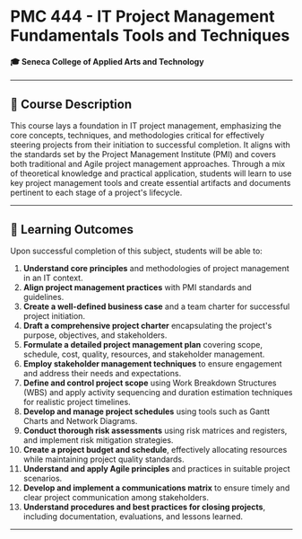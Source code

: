 # PMC 444 - IT Project Management Fundamentals Tools and Techniques

#### 🎓 Seneca College of Applied Arts and Technology

---

## 📘 Course Description
This course lays a foundation in IT project management, emphasizing the core concepts, techniques, and methodologies critical for effectively steering projects from their initiation to successful completion. It aligns with the standards set by the Project Management Institute (PMI) and covers both traditional and Agile project management approaches. Through a mix of theoretical knowledge and practical application, students will learn to use key project management tools and create essential artifacts and documents pertinent to each stage of a project's lifecycle.

---

## 🎯 Learning Outcomes

Upon successful completion of this subject, students will be able to:

1. **Understand core principles** and methodologies of project management in an IT context.
2. **Align project management practices** with PMI standards and guidelines.
3. **Create a well-defined business case** and a team charter for successful project initiation.
4. **Draft a comprehensive project charter** encapsulating the project's purpose, objectives, and stakeholders.
5. **Formulate a detailed project management plan** covering scope, schedule, cost, quality, resources, and stakeholder management.
6. **Employ stakeholder management techniques** to ensure engagement and address their needs and expectations.
7. **Define and control project scope** using Work Breakdown Structures (WBS) and apply activity sequencing and duration estimation techniques for realistic project timelines.
8. **Develop and manage project schedules** using tools such as Gantt Charts and Network Diagrams.
9. **Conduct thorough risk assessments** using risk matrices and registers, and implement risk mitigation strategies.
10. **Create a project budget and schedule**, effectively allocating resources while maintaining project quality standards.
11. **Understand and apply Agile principles** and practices in suitable project scenarios.
12. **Develop and implement a communications matrix** to ensure timely and clear project communication among stakeholders.
13. **Understand procedures and best practices for closing projects**, including documentation, evaluations, and lessons learned.

---
